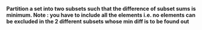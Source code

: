 **Partition a set into two subsets such that the difference of subset sums is minimum.
Note : you have to include all the elements i.e. no elements can be excluded in the 2 different subsets whose min diff is to be found out**

